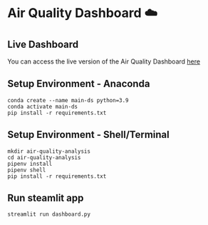 # Air Quality Dashboard ☁️

## Live Dashboard
You can access the live version of the Air Quality Dashboard [here](https://air-quality-analysis-joshuaglaz.streamlit.app/)

## Setup Environment - Anaconda
```
conda create --name main-ds python=3.9
conda activate main-ds
pip install -r requirements.txt
```

## Setup Environment - Shell/Terminal
```
mkdir air-quality-analysis
cd air-quality-analysis
pipenv install
pipenv shell
pip install -r requirements.txt
```

## Run steamlit app
```
streamlit run dashboard.py
```
